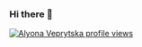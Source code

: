 ### Hi there 👋

[![ Alyona Veprytska profile views](https://u8views.com/api/v1/github/profiles/40433033/views/day-week-month-total-count.svg)](https://u8views.com/github/wild-arctic-fox)
<!--
**wild-arctic-fox/wild-arctic-fox** is a ✨ _special_ ✨ repository because its `README.md` (this file) appears on your GitHub profile.

Here are some ideas to get you started:

- 🔭 I’m currently working on ...
- 🌱 I’m currently learning ...
- 👯 I’m looking to collaborate on ...
- 🤔 I’m looking for help with ...
- 💬 Ask me about ...
- 📫 How to reach me: ...
- 😄 Pronouns: ...
- ⚡ Fun fact: ...
-->
